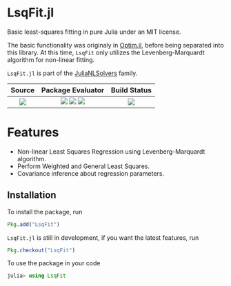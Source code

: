 # LsqFit.jl

Basic least-squares fitting in pure Julia under an MIT license.

The basic functionality was originaly in [Optim.jl](https://github.com/JuliaNLSolvers/Optim.jl), before being separated into this library.  At this time, `LsqFit` only utilizes the Levenberg-Marquardt algorithm for non-linear fitting.

`LsqFit.jl` is part of the [JuliaNLSolvers](https://github.com/JuliaNLSolvers) family.

|Source|Package Evaluator|Build Status|
|:----:|:---------------:|:---:|
| [![](https://img.shields.io/badge/GitHub-source-green.svg)](https://github.com/JuliaNLSolvers/LsqFit.jl) |[![](http://pkg.julialang.org/badges/LsqFit_0.5.svg)](http://pkg.julialang.org/?pkg=LsqFit&ver=0.5) [![](http://pkg.julialang.org/badges/LsqFit_0.6.svg)](http://pkg.julialang.org/?pkg=LsqFit&ver=0.6) [![](http://pkg.julialang.org/badges/LsqFit_0.7.svg)](http://pkg.julialang.org/?pkg=LsqFit&ver=0.7) | [![](https://travis-ci.org/JuliaNLSolvers/LsqFit.jl.svg?branch=master)](https://travis-ci.org/JuliaNLSolvers/LsqFit.jl)

# Features
* Non-linear Least Squares Regression using Levenberg-Marquardt algorithm.
* Perform Weighted and General Least Squares.
* Covariance inference about regression parameters.

## Installation

To install the package, run

```julia
Pkg.add("LsqFit")
```

`LsqFit.jl` is still in development, if you want the latest features, run

```julia
Pkg.checkout("LsqFit")
```

To use the package in your code

```julia
julia> using LsqFit
```
